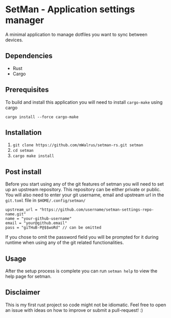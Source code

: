 # SetMan - Application settings manager

A minimal application to manage dotfiles you want to sync between devices.

## Dependencies
- Rust
- Cargo

## Prerequisites
To build and install this application you will need to install `cargo-make` using cargo
```
cargo install --force cargo-make
```

## Installation
1. `git clone https://github.com/mWalrus/setman-rs.git setman`
2. `cd setman`
3. `cargo make install`

## Post install
Before you start using any of the git features of setman you will need to set up an upstream repository.
This repository can be either private or public.
You will also need to enter your git username, email and upstream url in the `git.toml` file in `$HOME/.config/setman/`

```
upstream_url = "https://github.com/username/setman-settings-repo-name.git"
name = "your-github-username"
email = "your@github.email"
pass = "giTHuB-P@$$woRd" // can be omitted
```
If you chose to omit the password field you will be prompted for it during runtime when using any of the git related functionalities.

## Usage
After the setup process is complete you can run `setman help` to view the help page for setman.

## Disclaimer
This is my first rust project so code might not be idiomatic.
Feel free to open an issue with ideas on how to improve or submit a pull-request! :)
